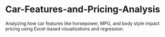 # Car-Features-and-Pricing-Analysis
Analyzing how car features like horsepower, MPG, and body style impact pricing using Excel-based visualizations and regression.
